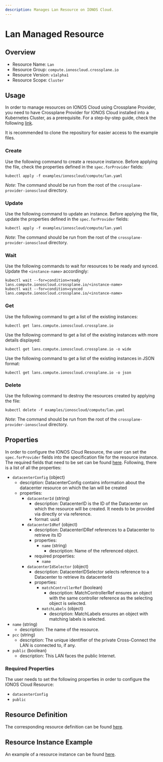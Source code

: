 ```yaml
---
description: Manages Lan Resource on IONOS Cloud.
---
```


# Lan Managed Resource

## Overview

* Resource Name: `Lan`
* Resource Group: `compute.ionoscloud.crossplane.io`
* Resource Version: `v1alpha1`
* Resource Scope: `Cluster`

## Usage

In order to manage resources on IONOS Cloud using Crossplane Provider, you need to have Crossplane Provider for IONOS Cloud installed into a Kubernetes Cluster, as a prerequisite. For a step-by-step guide, check the following [link](https://github.com/ionos-cloud/crossplane-provider-ionoscloud/tree/master/examples/example.md).

It is recommended to clone the repository for easier access to the example files.

### Create

Use the following command to create a resource instance. Before applying the file, check the properties defined in the `spec.forProvider` fields:

```
kubectl apply -f examples/ionoscloud/compute/lan.yaml
```

_Note_: The command should be run from the root of the `crossplane-provider-ionoscloud` directory.

### Update

Use the following command to update an instance. Before applying the file, update the properties defined in the `spec.forProvider` fields:

```
kubectl apply -f examples/ionoscloud/compute/lan.yaml
```

_Note_: The command should be run from the root of the `crossplane-provider-ionoscloud` directory.

### Wait

Use the following commands to wait for resources to be ready and synced. Update the `<instance-name>` accordingly:

```
kubectl wait --for=condition=ready lans.compute.ionoscloud.crossplane.io/<instance-name>
kubectl wait --for=condition=synced lans.compute.ionoscloud.crossplane.io/<instance-name>
```

### Get

Use the following command to get a list of the existing instances:

```
kubectl get lans.compute.ionoscloud.crossplane.io
```

Use the following command to get a list of the existing instances with more details displayed:

```
kubectl get lans.compute.ionoscloud.crossplane.io -o wide
```

Use the following command to get a list of the existing instances in JSON format:

```
kubectl get lans.compute.ionoscloud.crossplane.io -o json
```

### Delete

Use the following command to destroy the resources created by applying the file:

```
kubectl delete -f examples/ionoscloud/compute/lan.yaml
```

_Note_: The command should be run from the root of the `crossplane-provider-ionoscloud` directory.

## Properties

In order to configure the IONOS Cloud Resource, the user can set the `spec.forProvider` fields into the specification file for the resource instance. The required fields that need to be set can be found [here](#required-properties). Following, there is a list of all the properties:

* `datacenterConfig` (object)
	* description: DatacenterConfig contains information about the datacenter resource on which the lan will be created
	* properties:
		* `datacenterId` (string)
			* description: DatacenterID is the ID of the Datacenter on which the resource will be created. It needs to be provided via directly or via reference.
			* format: uuid
		* `datacenterIdRef` (object)
			* description: DatacenterIDRef references to a Datacenter to retrieve its ID
			* properties:
				* `name` (string)
					* description: Name of the referenced object.
			* required properties:
				* `name`
		* `datacenterIdSelector` (object)
			* description: DatacenterIDSelector selects reference to a Datacenter to retrieve its datacenterId
			* properties:
				* `matchControllerRef` (boolean)
					* description: MatchControllerRef ensures an object with the same controller reference as the selecting object is selected.
				* `matchLabels` (object)
					* description: MatchLabels ensures an object with matching labels is selected.
* `name` (string)
	* description: The name of the  resource.
* `pcc` (string)
	* description: The unique identifier of the private Cross-Connect the LAN is connected to, if any.
* `public` (boolean)
	* description: This LAN faces the public Internet.

### Required Properties

The user needs to set the following properties in order to configure the IONOS Cloud Resource:

* `datacenterConfig`
* `public`

## Resource Definition

The corresponding resource definition can be found [here](https://github.com/ionos-cloud/crossplane-provider-ionoscloud/tree/master/package/crds/compute.ionoscloud.crossplane.io_lans.yaml).

## Resource Instance Example

An example of a resource instance can be found [here](https://github.com/ionos-cloud/crossplane-provider-ionoscloud/tree/master/examples/ionoscloud/compute/lan.yaml).

